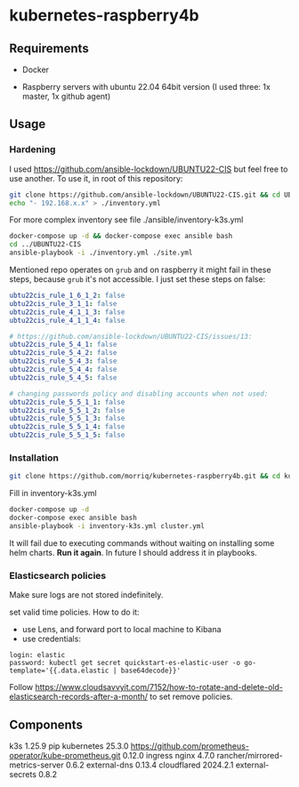# kubernetes-raspberry4b

## Requirements

- Docker

- Raspberry servers with ubuntu 22.04 64bit version (I used three: 1x master, 1x github agent)

## Usage

### Hardening

I used https://github.com/ansible-lockdown/UBUNTU22-CIS but feel free to use another.
To use it, in root of this repository:

```sh
git clone https://github.com/ansible-lockdown/UBUNTU22-CIS.git && cd UBUNTU22-CIS
echo "- 192.168.x.x" > ./inventory.yml
```

For more complex inventory see file ./ansible/inventory-k3s.yml

```sh
docker-compose up -d && docker-compose exec ansible bash
cd ../UBUNTU22-CIS
ansible-playbook -i ./inventory.yml ./site.yml
```

Mentioned repo operates on `grub` and on raspberry it might fail in these steps, because `grub` it's not accessible.
I just set these steps on false:

```yaml
ubtu22cis_rule_1_6_1_2: false
ubtu22cis_rule_3_1_1: false
ubtu22cis_rule_4_1_1_3: false
ubtu22cis_rule_4_1_1_4: false

# https://github.com/ansible-lockdown/UBUNTU22-CIS/issues/13:
ubtu22cis_rule_5_4_1: false
ubtu22cis_rule_5_4_2: false
ubtu22cis_rule_5_4_3: false
ubtu22cis_rule_5_4_4: false
ubtu22cis_rule_5_4_5: false

# changing passwords policy and disabling accounts when not used:
ubtu22cis_rule_5_5_1_1: false
ubtu22cis_rule_5_5_1_2: false
ubtu22cis_rule_5_5_1_3: false
ubtu22cis_rule_5_5_1_4: false
ubtu22cis_rule_5_5_1_5: false
```

### Installation

```bash
git clone https://github.com/morriq/kubernetes-raspberry4b.git && cd kubernetes-raspberry4b
```

Fill in inventory-k3s.yml

```bash
docker-compose up -d
docker-compose exec ansible bash
ansible-playbook -i inventory-k3s.yml cluster.yml
```

It will fail due to executing commands without waiting on installing some helm charts. **Run it again**. In future I should address it in playbooks.

### Elasticsearch policies

Make sure logs are not stored indefinitely.

set valid time policies. How to do it:

- use Lens, and forward port to local machine to Kibana
- use credentials:

```text
login: elastic
password: kubectl get secret quickstart-es-elastic-user -o go-template='{{.data.elastic | base64decode}}'
```

Follow https://www.cloudsavvyit.com/7152/how-to-rotate-and-delete-old-elasticsearch-records-after-a-month/ to set remove policies.

## Components

k3s 1.25.9
pip kubernetes 25.3.0
https://github.com/prometheus-operator/kube-prometheus.git 0.12.0
ingress nginx 4.7.0
rancher/mirrored-metrics-server 0.6.2
external-dns 0.13.4
cloudflared 2024.2.1
external-secrets 0.8.2
